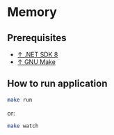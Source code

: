 # Memory

## Prerequisites

- [↑ .NET SDK 8](https://dotnet.microsoft.com/en-us/download/dotnet/8.0)
- [↑ GNU Make](https://www.gnu.org/software/make)

## How to run application

```bash
make run
```
or:

```bash
make watch
```
